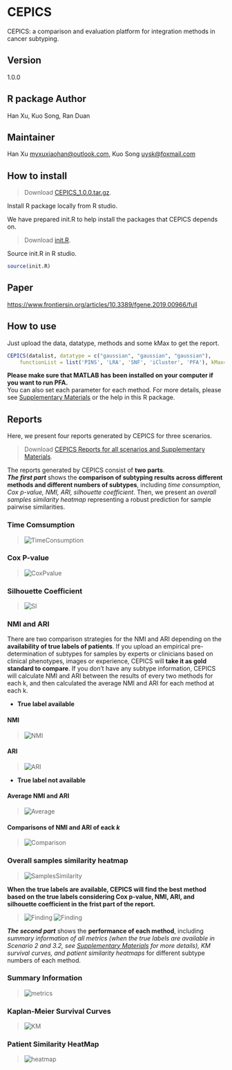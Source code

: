 # CEPICS

CEPICS: a comparison and evaluation platform for integration methods in cancer subtyping.

## Version

1.0.0

## R package Author

Han Xu, Kuo Song, Ran Duan

## Maintainer

Han Xu <myxuxiaohan@outlook.com>, Kuo Song <uysk@foxmail.com>

## How to install

>Download [CEPICS_1.0.0.tar.gz](https://github.com/GaoLabXDU/CEPICS/releases/download/v1.0.0/CEPICS_1.0.0.tar.gz). 

Install R package locally from R studio.

We have prepared init.R to help install the packages that CEPICS depends on.

>Download [init.R](https://github.com/GaoLabXDU/CEPICS/raw/master/documents/init.R).

Source init.R in R studio.
```R
source(init.R)
```

## Paper

https://www.frontiersin.org/articles/10.3389/fgene.2019.00966/full

## How to use

Just upload the data, datatype, methods and some kMax to get the report.
```R
CEPICS(datalist, datatype = c("gaussian", "gaussian", "gaussian"),
    functionList = list('PINS', 'LRA', 'SNF', 'iCluster', 'PFA'), kMax=5)
```
**Please make sure that MATLAB has been installed on your computer if you want to run PFA.**   
You can also set each parameter for each method. For more details, please see [Supplementary Materials](https://github.com/GaoLabXDU/CEPICS/raw/master/documents/CEPICS_Supplementary_materials.zip) or the help in this R package.

## Reports
Here, we present four reports generated by CEPICS for three scenarios. 

>Download [CEPICS Reports for all scenarios and Supplementary Materials](https://github.com/GaoLabXDU/CEPICS/raw/master/documents/CEPICS_Supplementary_materials.zip).

The reports generated by CEPICS consist of **two parts**.   
***The first part*** shows the **comparison of subtyping results across different methods and different numbers of subtypes**, including *time consumption, Cox p-value, NMI, ARI, silhouette coefficient*. Then, we present an *overall samples similarity heatmap* representing a robust prediction for sample pairwise similarities. 

### Time Comsumption
>![TimeConsumption](https://github.com/GaoLabXDU/CEPICS/raw/master/documents/pic/TimeConsumption.png)

### Cox P-value
>![CoxPvalue](https://github.com/GaoLabXDU/CEPICS/raw/master/documents/pic/CoxPvalue.png)

### Silhouette Coefficient
>![SI](https://github.com/GaoLabXDU/CEPICS/raw/master/documents/pic/SI.png)

### NMI and ARI
There are two comparison strategies for the NMI and ARI depending on the **availability of true labels of patients**. If you upload an empirical pre-determination of subtypes for samples by experts or clinicians based on clinical phenotypes, images or experience, CEPICS will **take it as gold standard to compare**. If you don’t have any subtype information, CEPICS will calculate NMI and ARI between the results of every two methods for each k, and then calculated the average NMI and ARI for each method at each k.

- **True label available**

#### NMI
>![NMI](https://github.com/GaoLabXDU/CEPICS/raw/master/documents/pic/NMI.png)

#### ARI
>![ARI](https://github.com/GaoLabXDU/CEPICS/raw/master/documents/pic/ARI.png)

- **True label not available**
#### Average NMI and ARI
>![Average](https://github.com/GaoLabXDU/CEPICS/raw/master/documents/pic/avg.png)

#### Comparisons of NMI and ARI of eack *k*
>![Comparison](https://github.com/GaoLabXDU/CEPICS/raw/master/documents/pic/Comparison.png)

### Overall samples similarity heatmap 
>![SamplesSimilarity](https://github.com/GaoLabXDU/CEPICS/raw/master/documents/pic/SamplesSimilarity.png)

**When the true labels are available, CEPICS will find the best method based on the true labels considering Cox p-value, NMI, ARI, and silhouette coefficient in the frist part of the report.**
>![Finding](https://github.com/GaoLabXDU/CEPICS/raw/master/documents/pic/4me.png)
>![Finding](https://github.com/GaoLabXDU/CEPICS/raw/master/documents/pic/cmp.png)

***The second part*** shows the **performance of each method**, including *summary information of all metrics (when the true labels are available in Scenario 2 and 3.2, see [Supplementary Materials](https://github.com/GaoLabXDU/CEPICS/raw/master/documents/CEPICS_Supplementary_materials.zip) for more details), KM survival curves, and patient similarity heatmaps* for different subtype numbers of each method.

### Summary Information
>![metrics](https://github.com/GaoLabXDU/CEPICS/raw/master/documents/pic/metrics.png)

### Kaplan-Meier Survival Curves
>![KM](https://github.com/GaoLabXDU/CEPICS/raw/master/documents/pic/KM.png)

### Patient Similarity HeatMap
>![heatmap](https://github.com/GaoLabXDU/CEPICS/raw/master/documents/pic/heatmap.png)

